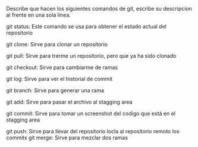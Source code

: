 Describe que hacen los siguientes comandos de git, escribe su descripcion al frente en una sola linea.

git status: Este comando se usa para obtener el estado actual del repositorio

git clone: Sirve para clonar un repositorio

git pull: Sirve para trerme un repositorio, pero que ya ha sido clonado

git checkout: Sirve para cambiarme de ramas

git log: Sirve para ver el historial de commit

git branch: Sirve para generar una rama

git add: Sirve para pasar el archivo al stagging area

git commit: Sirve para tomar un screenshot del codigo que está en el stagging area 

git push: Sirve para llevar del repositorio locla al repositorio remoto los commits
git merge: Sirve para mezclar dos ramas 
